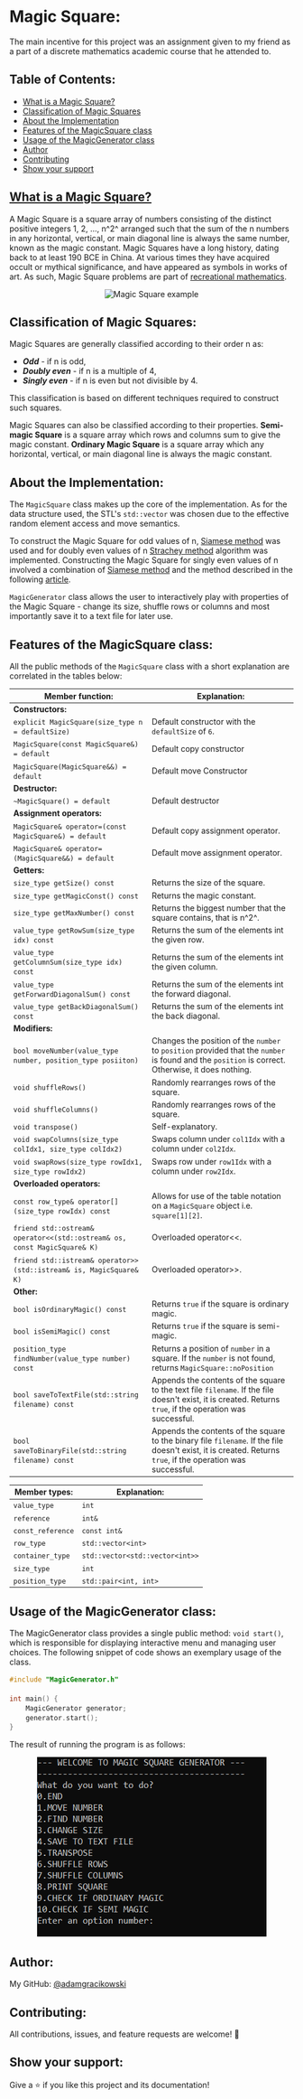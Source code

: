# Magic Square:

The main incentive for this project was an assignment given to my friend as a part of a discrete mathematics academic course that he attended to.

## Table of Contents:

- [What is a Magic Square?](#what-is-a-magic-square?)
- [Classification of Magic Squares](#classification-of-magic-squares)
- [About the Implementation](#about-the-implementation)
- [Features of the MagicSquare class](#features-of-the-magicsquare-class)
- [Usage of the MagicGenerator class](#usage-of-the-magicgenerator-class)
- [Author](#author)
- [Contributing](#contributing)
- [Show your support](#show-your-support)

## [What is a Magic Square?](https://en.wikipedia.org/wiki/Magic_square)

A Magic Square is a square array of numbers consisting of the distinct positive integers 1, 2, ..., n^2^  arranged such that the sum of the n numbers in any horizontal, vertical, or main diagonal line is always the same number, known as the magic constant.
Magic Squares have a long history, dating back to at least 190 BCE in China. At various times they have acquired occult or mythical significance, and have appeared as symbols in works of art.
As such, Magic Square problems are part of [recreational mathematics](https://en.wikipedia.org/wiki/Recreational_mathematics).

<p align="center">
<img src="https://mathworld.wolfram.com/images/eps-svg/MagicSquare_800.svg" alt="Magic Square example" />
</p>

## Classification of Magic Squares:

Magic Squares are generally classified according to their order n as:
- ***Odd*** -  if n is odd, 
- ***Doubly even*** - if n is a multiple of 4, 
- ***Singly even*** - if n is even but not divisible by 4.

This classification is based on different techniques required to construct such squares.  

Magic Squares can also be classified according to their properties. **Semi-magic Square** is a square array which rows and columns sum to give the magic constant. **Ordinary Magic Square** is a square array which any horizontal, vertical, or main diagonal line is always the magic constant.

## About the Implementation:

The `MagicSquare` class makes up the core of the implementation. As for the data structure used, the STL's `std::vector` was chosen due to the effective random element access and move semantics.

To construct the Magic Square for odd values of n, [Siamese method](https://en.wikipedia.org/wiki/Siamese_method) was used and for doubly even values of n [Strachey method](https://en.wikipedia.org/wiki/Strachey_method_for_magic_squares) algorithm was implemented. Constructing the Magic Square for singly even values of n involved a combination of [Siamese method](https://en.wikipedia.org/wiki/Siamese_method) and the method described in the following [article](https://www.wikihow.com/Solve-a-Magic-Square).

`MagicGenerator` class allows the user to interactively play with properties of the Magic Square - change its size, shuffle rows or columns and most importantly save it to a text file for later use.

## Features of the MagicSquare class:

All the public methods of the `MagicSquare` class with a short explanation are correlated in the tables below:

| Member function: | Explanation: |
|---|---|
|**Constructors:**||
|`explicit MagicSquare(size_type n = defaultSize)`|Default constructor with the `defaultSize` of `6`.|
|`MagicSquare(const MagicSquare&) = default`|Default copy constructor|
|`MagicSquare(MagicSquare&&) = default`|Default move Constructor|
|**Destructor:**||
|`~MagicSquare() = default`|Default destructor|
|**Assignment operators:**||
|`MagicSquare& operator=(const MagicSquare&) = default`|Default copy assignment operator.|
|`MagicSquare& operator=(MagicSquare&&) = default`|Default move assignment operator.|
|**Getters:**||
|`size_type getSize() const`|Returns the size of the square.|
|`size_type getMagicConst() const`|Returns the magic constant.|
|`size_type getMaxNumber() const`|Returns the biggest number that the square contains, that is n^2^.|
|`value_type getRowSum(size_type idx) const`|Returns the sum of the elements int the given row.|
|`value_type getColumnSum(size_type idx) const`|Returns the sum of the elements int the given column.|
|`value_type getForwardDiagonalSum() const`|Returns the sum of the elements int the forward diagonal.|
|`value_type getBackDiagonalSum() const`|Returns the sum of the elements int the back diagonal.|
|**Modifiers:**||
|`bool moveNumber(value_type number, position_type posiiton)`|Changes the position of the `number` to `position` provided that the `number` is found and the `position` is correct. Otherwise, it does nothing.|
|`void shuffleRows()`|Randomly rearranges rows of the square.|
|`void shuffleColumns()`|Randomly rearranges rows of the square.|
|`void transpose()`|Self-explanatory.|
|`void swapColumns(size_type colIdx1, size_type colIdx2)`|Swaps column under `col1Idx` with a column under `col2Idx`.|
|`void swapRows(size_type rowIdx1, size_type rowIdx2)`|Swaps row under `row1Idx` with a column under `row2Idx`.|
|**Overloaded operators:**||
|`const row_type& operator[](size_type rowIdx) const`|Allows for use of the table notation on a `MagicSquare` object i.e. `square[1][2]`.|
|`friend std::ostream& operator<<(std::ostream& os, const MagicSquare& K)`|Overloaded operator<<.|
|`friend std::istream& operator>>(std::istream& is, MagicSquare& K)`|Overloaded operator>>.|
|**Other:**||
|`bool isOrdinaryMagic() const`|Returns `true` if the square is ordinary magic.|
|`bool isSemiMagic() const`|Returns `true` if the square is semi-magic.|
|`position_type findNumber(value_type number) const`|Returns a position of `number` in a square. If the `number` is not found, returns `MagicSquare::noPosition`|
|`bool saveToTextFile(std::string filename) const`|Appends the contents of the square to the text file `filename`. If the file doesn't exist, it is created. Returns `true`, if the operation was successful.|
|`bool saveToBinaryFile(std::string filename) const`|Appends the contents of the square to the binary file `filename`. If the file doesn't exist, it is created. Returns `true`, if the operation was successful.|

|Member types:| Explanation:|
|---|---|
|`value_type`|`int`|
|`reference`|`int&`|
|`const_reference`|`const int&`|
|`row_type`|`std::vector<int>`|
|`container_type`|`std::vector<std::vector<int>>`|
|`size_type`|`int`|
|`position_type`|`std::pair<int, int>`|

## Usage of the MagicGenerator class:

The MagicGenerator class provides a single public method: `void start()`, which is responsible for displaying interactive menu and managing user choices.
The following snippet of code shows an exemplary usage of the class.

```cpp
#include "MagicGenerator.h"

int main() {	
	MagicGenerator generator;
	generator.start();
}
```
The result of running the program is as follows:

<p align="center">
<img src="https://github.com/adamgracikowski/MagicSquare/blob/master/MagicGenerator%20screenshot.png" />
</p>

## Author:

My GitHub: [@adamgracikowski](https://github.com/adamgracikowski)

## Contributing:

All contributions, issues, and feature requests are welcome! 🤝

## Show your support:

Give a ⭐️ if you like this project and its documentation!
